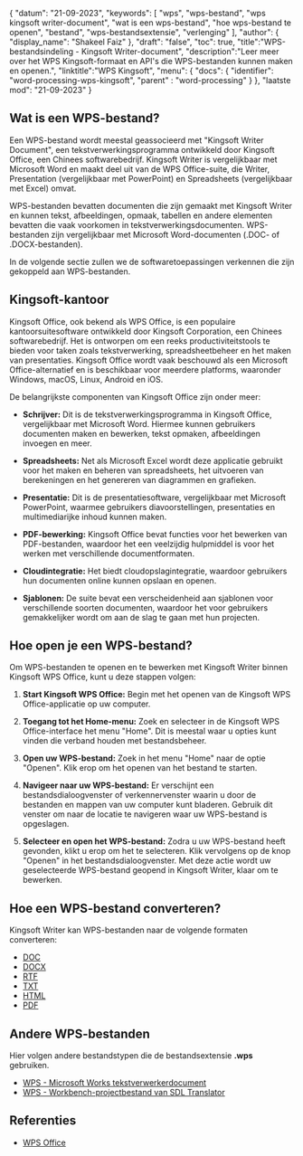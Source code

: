 {
"datum": "21-09-2023",
  "keywords": [
"wps",
"wps-bestand",
"wps kingsoft writer-document",
"wat is een wps-bestand",
"hoe wps-bestand te openen",
"bestand",
"wps-bestandsextensie",
"verlenging"
],
  "author": {
"display_name": "Shakeel Faiz"
},
"draft": "false",
"toc": true,
"title":"WPS-bestandsindeling - Kingsoft Writer-document",
  "description":"Leer meer over het WPS Kingsoft-formaat en API's die WPS-bestanden kunnen maken en openen.",
"linktitle":"WPS Kingsoft",
  "menu": {
    "docs": {
      "identifier": "word-processing-wps-kingsoft",
"parent" : "word-processing"
}
},
"laatste mod": "21-09-2023"
}

## Wat is een WPS-bestand?

Een WPS-bestand wordt meestal geassocieerd met "Kingsoft Writer Document", een tekstverwerkingsprogramma ontwikkeld door Kingsoft Office, een Chinees softwarebedrijf. Kingsoft Writer is vergelijkbaar met Microsoft Word en maakt deel uit van de WPS Office-suite, die Writer, Presentation (vergelijkbaar met PowerPoint) en Spreadsheets (vergelijkbaar met Excel) omvat.

WPS-bestanden bevatten documenten die zijn gemaakt met Kingsoft Writer en kunnen tekst, afbeeldingen, opmaak, tabellen en andere elementen bevatten die vaak voorkomen in tekstverwerkingsdocumenten. WPS-bestanden zijn vergelijkbaar met Microsoft Word-documenten (.DOC- of .DOCX-bestanden).

In de volgende sectie zullen we de softwaretoepassingen verkennen die zijn gekoppeld aan WPS-bestanden.

## Kingsoft-kantoor

Kingsoft Office, ook bekend als WPS Office, is een populaire kantoorsuitesoftware ontwikkeld door Kingsoft Corporation, een Chinees softwarebedrijf. Het is ontworpen om een reeks productiviteitstools te bieden voor taken zoals tekstverwerking, spreadsheetbeheer en het maken van presentaties. Kingsoft Office wordt vaak beschouwd als een Microsoft Office-alternatief en is beschikbaar voor meerdere platforms, waaronder Windows, macOS, Linux, Android en iOS.

De belangrijkste componenten van Kingsoft Office zijn onder meer:

- **Schrijver:** Dit is de tekstverwerkingsprogramma in Kingsoft Office, vergelijkbaar met Microsoft Word. Hiermee kunnen gebruikers documenten maken en bewerken, tekst opmaken, afbeeldingen invoegen en meer.

- **Spreadsheets:** Net als Microsoft Excel wordt deze applicatie gebruikt voor het maken en beheren van spreadsheets, het uitvoeren van berekeningen en het genereren van diagrammen en grafieken.

- **Presentatie:** Dit is de presentatiesoftware, vergelijkbaar met Microsoft PowerPoint, waarmee gebruikers diavoorstellingen, presentaties en multimediarijke inhoud kunnen maken.

- **PDF-bewerking:** Kingsoft Office bevat functies voor het bewerken van PDF-bestanden, waardoor het een veelzijdig hulpmiddel is voor het werken met verschillende documentformaten.

- **Cloudintegratie:** Het biedt cloudopslagintegratie, waardoor gebruikers hun documenten online kunnen opslaan en openen.

- **Sjablonen:** De suite bevat een verscheidenheid aan sjablonen voor verschillende soorten documenten, waardoor het voor gebruikers gemakkelijker wordt om aan de slag te gaan met hun projecten.

## Hoe open je een WPS-bestand?

Om WPS-bestanden te openen en te bewerken met Kingsoft Writer binnen Kingsoft WPS Office, kunt u deze stappen volgen:

1. **Start Kingsoft WPS Office:** Begin met het openen van de Kingsoft WPS Office-applicatie op uw computer.

2. **Toegang tot het Home-menu:** Zoek en selecteer in de Kingsoft WPS Office-interface het menu "Home". Dit is meestal waar u opties kunt vinden die verband houden met bestandsbeheer.

3. **Open uw WPS-bestand:** Zoek in het menu "Home" naar de optie "Openen". Klik erop om het openen van het bestand te starten.

4. **Navigeer naar uw WPS-bestand:** Er verschijnt een bestandsdialoogvenster of verkennervenster waarin u door de bestanden en mappen van uw computer kunt bladeren. Gebruik dit venster om naar de locatie te navigeren waar uw WPS-bestand is opgeslagen.

5. **Selecteer en open het WPS-bestand:** Zodra u uw WPS-bestand heeft gevonden, klikt u erop om het te selecteren. Klik vervolgens op de knop "Openen" in het bestandsdialoogvenster. Met deze actie wordt uw geselecteerde WPS-bestand geopend in Kingsoft Writer, klaar om te bewerken.

## Hoe een WPS-bestand converteren?

Kingsoft Writer kan WPS-bestanden naar de volgende formaten converteren:

- [DOC](/nl/tekstverwerking/doc/)
- [DOCX](/nl/tekstverwerking/docx/)
- [RTF](/nl/tekstverwerking/rtf/)
- [TXT](/nl/tekstverwerking/txt/)
- [HTML](/nl/web/html/)
- [PDF](/nl/pdf/)

## Andere WPS-bestanden

Hier volgen andere bestandstypen die de bestandsextensie **.wps** gebruiken.

- [WPS - Microsoft Works tekstverwerkerdocument](/nl/word-processing/wps/)
- [WPS - Workbench-projectbestand van SDL Translator](/nl/settings/wps/)

## Referenties
* [WPS Office](https://en.wikipedia.org/wiki/WPS_Office)
